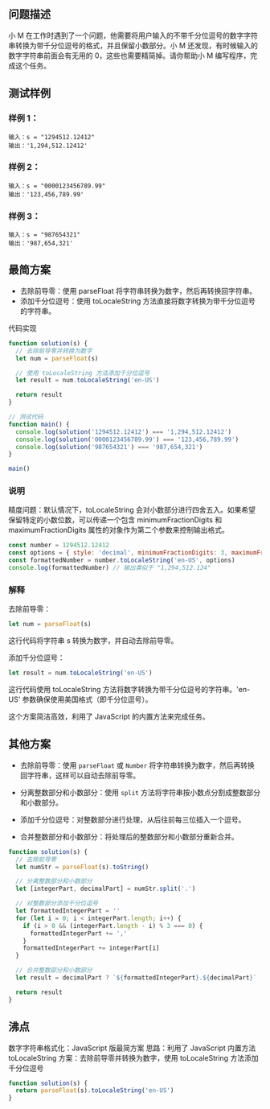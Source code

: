 ## 问题描述

小 M 在工作时遇到了一个问题，他需要将用户输入的不带千分位逗号的数字字符串转换为带千分位逗号的格式，并且保留小数部分。小 M 还发现，有时候输入的数字字符串前面会有无用的 0，这些也需要精简掉。请你帮助小 M 编写程序，完成这个任务。

## 测试样例

### 样例 1：

```
输入：s = "1294512.12412"
输出：'1,294,512.12412'
```

### 样例 2：

```
输入：s = "0000123456789.99"
输出：'123,456,789.99'
```

### 样例 3：

```
输入：s = "987654321"
输出：'987,654,321'
```

## 最简方案

- 去除前导零：使用 parseFloat 将字符串转换为数字，然后再转换回字符串。
- 添加千分位逗号：使用 toLocaleString 方法直接将数字转换为带千分位逗号的字符串。

代码实现

```js
function solution(s) {
  // 去除前导零并转换为数字
  let num = parseFloat(s)

  // 使用 toLocaleString 方法添加千分位逗号
  let result = num.toLocaleString('en-US')

  return result
}

// 测试代码
function main() {
  console.log(solution('1294512.12412') === '1,294,512.12412')
  console.log(solution('0000123456789.99') === '123,456,789.99')
  console.log(solution('987654321') === '987,654,321')
}

main()
```

### 说明

精度问题：默认情况下，toLocaleString 会对小数部分进行四舍五入。如果希望保留特定的小数位数，可以传递一个包含 minimumFractionDigits 和 maximumFractionDigits 属性的对象作为第二个参数来控制输出格式。

```js
const number = 1294512.12412
const options = { style: 'decimal', minimumFractionDigits: 3, maximumFractionDigits: 3 }
const formattedNumber = number.toLocaleString('en-US', options)
console.log(formattedNumber) // 输出类似于 "1,294,512.124"
```

### 解释

去除前导零：

```js
let num = parseFloat(s)
```

这行代码将字符串 s 转换为数字，并自动去除前导零。

添加千分位逗号：

```js
let result = num.toLocaleString('en-US')
```

这行代码使用 toLocaleString 方法将数字转换为带千分位逗号的字符串。'en-US' 参数确保使用美国格式（即千分位逗号）。

这个方案简洁高效，利用了 JavaScript 的内置方法来完成任务。

## 其他方案

- 去除前导零：使用 `parseFloat` 或 `Number` 将字符串转换为数字，然后再转换回字符串，这样可以自动去除前导零。

- 分离整数部分和小数部分：使用 `split` 方法将字符串按小数点分割成整数部分和小数部分。

- 添加千分位逗号：对整数部分进行处理，从后往前每三位插入一个逗号。

- 合并整数部分和小数部分：将处理后的整数部分和小数部分重新合并。

```js
function solution(s) {
  // 去除前导零
  let numStr = parseFloat(s).toString()

  // 分离整数部分和小数部分
  let [integerPart, decimalPart] = numStr.split('.')

  // 对整数部分添加千分位逗号
  let formattedIntegerPart = ''
  for (let i = 0; i < integerPart.length; i++) {
    if (i > 0 && (integerPart.length - i) % 3 === 0) {
      formattedIntegerPart += ','
    }
    formattedIntegerPart += integerPart[i]
  }

  // 合并整数部分和小数部分
  let result = decimalPart ? `${formattedIntegerPart}.${decimalPart}` : formattedIntegerPart

  return result
}
```

## 沸点

数字字符串格式化：JavaScript 版最简方案
思路：利用了 JavaScript 内置方法 toLocaleString
方案：去除前导零并转换为数字，使用 toLocaleString 方法添加千分位逗号

```js
function solution(s) {
  return parseFloat(s).toLocaleString('en-US')
}
```

